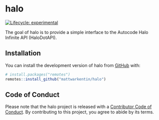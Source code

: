 
# halo

<!-- badges: start -->

[![Lifecycle:
experimental](https://img.shields.io/badge/lifecycle-experimental-orange.svg)](https://lifecycle.r-lib.org/articles/stages.html#experimental)
<!-- badges: end -->

The goal of halo is to provide a simple interface to the Autocode Halo
Infinite API (HaloDotAPI).

## Installation

You can install the development version of halo from
[GitHub](https://github.com/) with:

``` r
# install.packages("remotes")
remotes::install_github("mattwarkentin/halo")
```

## Code of Conduct

Please note that the halo project is released with a [Contributor Code
of
Conduct](https://contributor-covenant.org/version/2/0/CODE_OF_CONDUCT.html).
By contributing to this project, you agree to abide by its terms.

